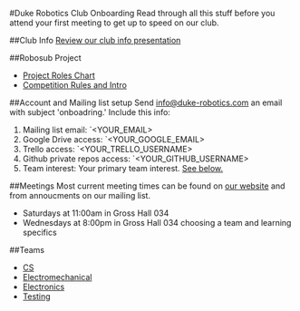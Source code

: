 #Duke Robotics Club Onboarding
Read through all this stuff before you attend your first meeting to get up to speed on our club.

##Club Info
[Review our club info presentation](https://docs.google.com/presentation/d/1RQIc8EldAAQ99REkC855iQFCckuUpZWeVAmKTiiDbf4/edit#slide=id.p)

##Robosub Project
- [Project Roles Chart](https://docs.google.com/presentation/d/1t-EDT5PghlroS16bt0Be6txdHSr_BEzqeh3mPqnBaJg/edit#slide=id.p4)
- [Competition Rules and Intro](http://higherlogicdownload.s3.amazonaws.com/AUVSI/fb9a8da0-2ac8-42d1-a11e-d58c1e158347/UploadedFiles/RoboSub%20Competition%20Official%20Rules%20and%20Mission%20-%202015.pdf)

##Account and Mailing list setup
Send info@duke-robotics.com an email with subject 'onboadring.' Include this info:

1. Mailing list email: `<YOUR_EMAIL>
2. Google Drive access: `<YOUR_GOOGLE_EMAIL>
3. Trello access: `<YOUR_TRELLO_USERNAME>
4. Github private repos access: `<YOUR_GITHUB_USERNAME>
5. Team interest: Your primary team interest. [See below.](#Teams)

##Meetings
Most current meeting times can be found on [our website](http://duke-robotics.com) and from annoucments on our mailing list.
- Saturdays at 11:00am in Gross Hall 034
- Wednesdays at 8:00pm in Gross Hall 034
choosing a team and learning specifics

##Teams
- [CS](https://github.com/DukeRobotics/Onboarding/tree/master/CS#robosub-cs-onboarding)
- [Electromechanical](https://github.com/DukeRobotics/Onboarding/tree/master/Electromechanical#robosub-electromechanical-onboarding)
- [Electronics](https://github.com/DukeRobotics/Onboarding/blob/master/Electronics/README.md#robosub-electronics-onboarding)
- [Testing](https://github.com/DukeRobotics/Onboarding/tree/master/Testing#robosub-testing-onboarding)
